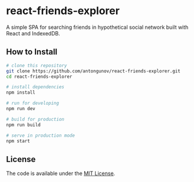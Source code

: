 # react-friends-explorer

A simple SPA for searching friends in hypothetical social network built with React and IndexedDB.

## How to Install

```bash
# clone this repository
git clone https://github.com/antongunov/react-friends-explorer.git
cd react-friends-explorer

# install dependencies
npm install

# run for developing
npm run dev

# build for production
npm run build

# serve in production mode
npm start
```

## License
  
The code is available under the [MIT License](LICENSE).

